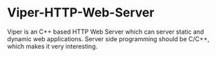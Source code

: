 # Viper-HTTP-Web-Server
Viper is an C++ based HTTP Web Server which can server static and dynamic web applications. Server side programming should be C/C++, which makes it very interesting.
